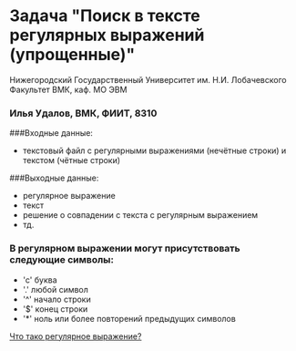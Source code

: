 # Задача "Поиск в тексте регулярных выражений (упрощенные)"

Нижегородский Государственный Университет им. Н.И. Лобачевского
Факультет ВМК, каф. МО ЭВМ 

### Илья Удалов, ВМК, ФИИТ, 8310 

###Входные данные:  
 * текстовый файл с регулярными выражениями (нечётные строки) и текстом (чётные строки)
    
###Выходные данные:
 * регулярное выражение
 * текст
 * решение о совпадении с текста с регулярным выражением
 * тд.
### В регулярном выражении могут присутствовать следующие символы:
 - 'с' буква
 - '.' любой символ
 - '^' начало строки
 - '$' конец строки
 - '*' ноль или более повторений предыдущих символов

[Что тако регулярное выражение?](http://ru.wikipedia.org/wiki/Регулярные_выражения) 
